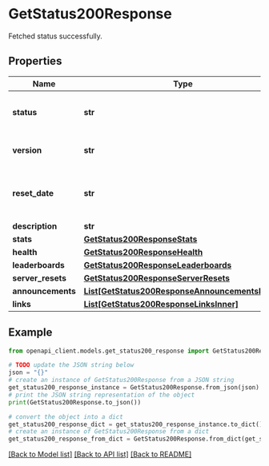 # GetStatus200Response

Fetched status successfully.

## Properties

Name | Type | Description | Notes
------------ | ------------- | ------------- | -------------
**status** | **str** | The current status of the game server. | 
**version** | **str** | The current version of the API. | 
**reset_date** | **str** | The date when the game server was last reset. | 
**description** | **str** |  | 
**stats** | [**GetStatus200ResponseStats**](GetStatus200ResponseStats.md) |  | 
**health** | [**GetStatus200ResponseHealth**](GetStatus200ResponseHealth.md) |  | 
**leaderboards** | [**GetStatus200ResponseLeaderboards**](GetStatus200ResponseLeaderboards.md) |  | 
**server_resets** | [**GetStatus200ResponseServerResets**](GetStatus200ResponseServerResets.md) |  | 
**announcements** | [**List[GetStatus200ResponseAnnouncementsInner]**](GetStatus200ResponseAnnouncementsInner.md) |  | 
**links** | [**List[GetStatus200ResponseLinksInner]**](GetStatus200ResponseLinksInner.md) |  | 

## Example

```python
from openapi_client.models.get_status200_response import GetStatus200Response

# TODO update the JSON string below
json = "{}"
# create an instance of GetStatus200Response from a JSON string
get_status200_response_instance = GetStatus200Response.from_json(json)
# print the JSON string representation of the object
print(GetStatus200Response.to_json())

# convert the object into a dict
get_status200_response_dict = get_status200_response_instance.to_dict()
# create an instance of GetStatus200Response from a dict
get_status200_response_from_dict = GetStatus200Response.from_dict(get_status200_response_dict)
```
[[Back to Model list]](../README.md#documentation-for-models) [[Back to API list]](../README.md#documentation-for-api-endpoints) [[Back to README]](../README.md)


